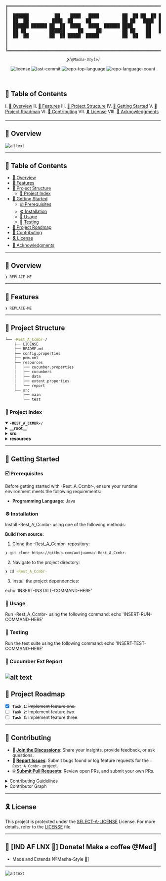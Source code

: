 <div align="center">
<pre>
╔═════════════════════════════════════════════════════════════════════════════════╗
║                                                                                 ║
║  ██████          ██    ████   ████         ██  ██ ██  ██ ██  ██ ██████ ██████   ║
║  ██  ██         ████  ██     ██            ██ ██   ████  ██  ██ ██   █   ██     ║
║  ██████ ██████ ██  ██  ████   ████  ██████ ████     ██   ██  ██ ██████   ██     ║
║  ██ ██         ██████     ██     ██        ██ ██    ██   ██  ██ ██   █   ██     ║
║  ██  ██        ██  ██ █████  █████         ██  ██   ██    ████  ██████ ██████   ║
║                                                                                 ║
║                                                                                 ║
╚═════════════════════════════════════════════════════════════════════════════════╝
</pre>
</div>
<p align="center">
	<em><code>❯[@Masha-Style]</code></em>
</p>
<p align="center">
	<img src="https://img.shields.io/github/license/autjuanma/R-Ass-Kyubi?style=default&logo=opensourceinitiative&logoColor=white&color=ff7d00" alt="license">
	<img src="https://img.shields.io/github/last-commit/autjuanma/R-Ass-Kyubi?style=default&logo=git&logoColor=white&color=ff7d00" alt="last-commit">
	<img src="https://img.shields.io/github/languages/top/autjuanma/R-Ass-Kyubi?style=default&color=ff7d00" alt="repo-top-language">
	<img src="https://img.shields.io/github/languages/count/autjuanma/R-Ass-Kyubi?style=default&color=ff7d00" alt="repo-language-count">
</p>
<p align="center"><!-- default option, no dependency badges. -->
</p>
<p align="center">
	<!-- default option, no dependency badges. -->
</p>
<br>

## 🔗 Table of Contents

I. [📍 Overview](#-overview)
II. [👾 Features](#-features)
III. [📁 Project Structure](#-project-structure)
IV. [🚀 Getting Started](#-getting-started)
V. [📌 Project Roadmap](#-project-roadmap)
VI. [🔰 Contributing](#-contributing)
VII. [🎗 License](#-license)
VIII. [🙌 Acknowledgments](#-acknowledgments)

---

## 📍 Overview

![alt text](https://github.com/autjuanma/-Rest_A_Ccmbr-/blob/master/.manual-report/.V01/.predator-kally.jpg)

---


## 🔗 Table of Contents

- [📍 Overview](#-overview)
- [👾 Features](#-features)
- [📁 Project Structure](#-project-structure)
  - [📂 Project Index](#-project-index)
- [🚀 Getting Started](#-getting-started)
  - [☑️ Prerequisites](#-prerequisites)
  - [⚙️ Installation](#-installation)
  - [🤖 Usage](#🤖-usage)
  - [🧪 Testing](#🧪-testing)
- [📌 Project Roadmap](#-project-roadmap)
- [🔰 Contributing](#-contributing)
- [🎗 License](#-license)
- [🙌 Acknowledgments](#-acknowledgments)

---

## 📍 Overview

<code>❯ REPLACE-ME</code>

---

## 👾 Features

<code>❯ REPLACE-ME</code>

---

## 📁 Project Structure

```sh
└── -Rest_A_Ccmbr-/
    ├── LICENSE
    ├── README.md
    ├── config.properties
    ├── pom.xml
    ├── resources
    │   ├── cucumber.properties
    │   ├── cucumbers
    │   ├── data
    │   ├── extent.properties
    │   └── report
    └── src
        ├── main
        └── test
```


### 📂 Project Index
<details open>
	<summary><b><code>-REST_A_CCMBR-/</code></b></summary>
	<details> <!-- __root__ Submodule -->
		<summary><b>__root__</b></summary>
		<blockquote>
			<table>
			</table>
		</blockquote>
	</details>
	<details> <!-- src Submodule -->
		<summary><b>src</b></summary>
		<blockquote>
			<details>
				<summary><b>main</b></summary>
				<blockquote>
					<details>
						<summary><b>java</b></summary>
						<blockquote>
							<details>
								<summary><b>com</b></summary>
								<blockquote>
									<details>
										<summary><b>devaura</b></summary>
										<blockquote>
											<details>
												<summary><b>qa</b></summary>
												<blockquote>
													<details>
														<summary><b>definitions</b></summary>
														<blockquote>
															<table>
															<tr>
																<td><b><a href='https://github.com/autjuanma/-Rest_A_Ccmbr-/blob/master/src/main/java/com/devaura/qa/definitions/CreateBkDefinition.java'>CreateBkDefinition.java</a></b></td>
																<td><code>❯ REPLACE-ME</code></td>
															</tr>
															</table>
														</blockquote>
													</details>
													<details>
														<summary><b>exceptions</b></summary>
														<blockquote>
															<table>
															<tr>
																<td><b><a href='https://github.com/autjuanma/-Rest_A_Ccmbr-/blob/master/src/main/java/com/devaura/qa/exceptions/JsonReaderException.java'>JsonReaderException.java</a></b></td>
																<td><code>❯ REPLACE-ME</code></td>
															</tr>
															</table>
														</blockquote>
													</details>
													<details>
														<summary><b>models</b></summary>
														<blockquote>
															<table>
															<tr>
																<td><b><a href='https://github.com/autjuanma/-Rest_A_Ccmbr-/blob/master/src/main/java/com/devaura/qa/models/BkDetailsDto.java'>BkDetailsDto.java</a></b></td>
																<td><code>❯ REPLACE-ME</code></td>
															</tr>
															<tr>
																<td><b><a href='https://github.com/autjuanma/-Rest_A_Ccmbr-/blob/master/src/main/java/com/devaura/qa/models/BkDTO.java'>BkDTO.java</a></b></td>
																<td><code>❯ REPLACE-ME</code></td>
															</tr>
															<tr>
																<td><b><a href='https://github.com/autjuanma/-Rest_A_Ccmbr-/blob/master/src/main/java/com/devaura/qa/models/BkData.java'>BkData.java</a></b></td>
																<td><code>❯ REPLACE-ME</code></td>
															</tr>
															</table>
														</blockquote>
													</details>
													<details>
														<summary><b>utils</b></summary>
														<blockquote>
															<table>
															<tr>
																<td><b><a href='https://github.com/autjuanma/-Rest_A_Ccmbr-/blob/master/src/main/java/com/devaura/qa/utils/DeserializedResponse.java'>DeserializedResponse.java</a></b></td>
																<td><code>❯ REPLACE-ME</code></td>
															</tr>
															<tr>
																<td><b><a href='https://github.com/autjuanma/-Rest_A_Ccmbr-/blob/master/src/main/java/com/devaura/qa/utils/TestContext.java'>TestContext.java</a></b></td>
																<td><code>❯ REPLACE-ME</code></td>
															</tr>
															<tr>
																<td><b><a href='https://github.com/autjuanma/-Rest_A_Ccmbr-/blob/master/src/main/java/com/devaura/qa/utils/TestListener.java'>TestListener.java</a></b></td>
																<td><code>❯ REPLACE-ME</code></td>
															</tr>
															<tr>
																<td><b><a href='https://github.com/autjuanma/-Rest_A_Ccmbr-/blob/master/src/main/java/com/devaura/qa/utils/RequestResponseInterceptor.java'>RequestResponseInterceptor.java</a></b></td>
																<td><code>❯ REPLACE-ME</code></td>
															</tr>
															<tr>
																<td><b><a href='https://github.com/autjuanma/-Rest_A_Ccmbr-/blob/master/src/main/java/com/devaura/qa/utils/PropertiesFileReader.java'>PropertiesFileReader.java</a></b></td>
																<td><code>❯ REPLACE-ME</code></td>
															</tr>
															<tr>
																<td><b><a href='https://github.com/autjuanma/-Rest_A_Ccmbr-/blob/master/src/main/java/com/devaura/qa/utils/JsonReader.java'>JsonReader.java</a></b></td>
																<td><code>❯ REPLACE-ME</code></td>
															</tr>
															</table>
														</blockquote>
													</details>
												</blockquote>
											</details>
										</blockquote>
									</details>
								</blockquote>
							</details>
						</blockquote>
					</details>
				</blockquote>
			</details>
			<details>
				<summary><b>test</b></summary>
				<blockquote>
					<details>
						<summary><b>java</b></summary>
						<blockquote>
							<details>
								<summary><b>com</b></summary>
								<blockquote>
									<details>
										<summary><b>devaura</b></summary>
										<blockquote>
											<details>
												<summary><b>qa</b></summary>
												<blockquote>
													<details>
														<summary><b>runners</b></summary>
														<blockquote>
															<table>
															<tr>
																<td><b><a href='https://github.com/autjuanma/-Rest_A_Ccmbr-/blob/master/src/test/java/com/devaura/qa/runners/TestRunner.java'>TestRunner.java</a></b></td>
																<td><code>❯ REPLACE-ME</code></td>
															</tr>
															</table>
														</blockquote>
													</details>
												</blockquote>
											</details>
										</blockquote>
									</details>
								</blockquote>
							</details>
						</blockquote>
					</details>
				</blockquote>
			</details>
		</blockquote>
	</details>
	<details> <!-- resources Submodule -->
		<summary><b>resources</b></summary>
		<blockquote>
			<details>
				<summary><b>cucumbers</b></summary>
				<blockquote>
					<table>
					<tr>
						<td><b><a href='https://github.com/autjuanma/-Rest_A_Ccmbr-/blob/master/resources/cucumbers/CreateBooking.feature'>CreateBooking.feature</a></b></td>
						<td><code>❯ REPLACE-ME</code></td>
					</tr>
					</table>
				</blockquote>
			</details>
		</blockquote>
	</details>
</details>

---
## 🚀 Getting Started

### ☑️ Prerequisites

Before getting started with -Rest_A_Ccmbr-, ensure your runtime environment meets the following requirements:

- **Programming Language:** Java


### ⚙️ Installation

Install -Rest_A_Ccmbr- using one of the following methods:

**Build from source:**

1. Clone the -Rest_A_Ccmbr- repository:
```sh
❯ git clone https://github.com/autjuanma/-Rest_A_Ccmbr-
```

2. Navigate to the project directory:
```sh
❯ cd -Rest_A_Ccmbr-
```

3. Install the project dependencies:

echo 'INSERT-INSTALL-COMMAND-HERE'



### 🤖 Usage
Run -Rest_A_Ccmbr- using the following command:
echo 'INSERT-RUN-COMMAND-HERE'

### 🧪 Testing
Run the test suite using the following command:
echo 'INSERT-TEST-COMMAND-HERE'


### 🧪 Cucumber Ext Report
![alt text](https://github.com/autjuanma/-Rest_A_Ccmbr-/blob/master/.manual-report/.scenarios/e2e-pdf.png)
---
## 📌 Project Roadmap

- [X] **`Task 1`**: <strike>Implement feature one.</strike>
- [ ] **`Task 2`**: Implement feature two.
- [ ] **`Task 3`**: Implement feature three.

---

## 🔰 Contributing

- **💬 [Join the Discussions](https://github.com/autjuanma/-Rest_A_Ccmbr-/discussions)**: Share your insights, provide feedback, or ask questions.
- **🐛 [Report Issues](https://github.com/autjuanma/-Rest_A_Ccmbr-/issues)**: Submit bugs found or log feature requests for the `-Rest_A_Ccmbr-` project.
- **💡 [Submit Pull Requests](https://github.com/autjuanma/-Rest_A_Ccmbr-/blob/main/CONTRIBUTING.md)**: Review open PRs, and submit your own PRs.

<details closed>
<summary>Contributing Guidelines</summary>

1. **Fork the Repository**: Start by forking the project repository to your github account.
2. **Clone Locally**: Clone the forked repository to your local machine using a git client.
   ```sh
   git clone https://github.com/autjuanma/-Rest_A_Ccmbr-
   ```
3. **Create a New Branch**: Always work on a new branch, giving it a descriptive name.
   ```sh
   git checkout -b new-feature-x
   ```
4. **Make Your Changes**: Develop and test your changes locally.
5. **Commit Your Changes**: Commit with a clear message describing your updates.
   ```sh
   git commit -m 'Implemented new feature x.'
   ```
6. **Push to github**: Push the changes to your forked repository.
   ```sh
   git push origin new-feature-x
   ```
7. **Submit a Pull Request**: Create a PR against the original project repository. Clearly describe the changes and their motivations.
8. **Review**: Once your PR is reviewed and approved, it will be merged into the main branch. Congratulations on your contribution!
</details>

<details closed>
<summary>Contributor Graph</summary>
<br>
<p align="left">
   <a href="https://github.com{/autjuanma/-Rest_A_Ccmbr-/}graphs/contributors">
      <img src="https://contrib.rocks/image?repo=autjuanma/-Rest_A_Ccmbr-">
   </a>
</p>
</details>

---

## 🎗 License

This project is protected under the [SELECT-A-LICENSE](https://choosealicense.com/licenses) License. For more details, refer to the [LICENSE](https://choosealicense.com/licenses/) file.

---

## 🙌 [IND AF LNX 🐧] Donate! Make a coffee @Med📌

- Made and Extends [@Masha-Style 🤖]

---

![alt text](https://github.com/autjuanma/-Rest_A_Ccmbr-/blob/master/.manual-report/.inspiration/96545678.png)

